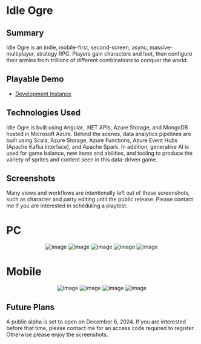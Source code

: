 # Idle Ogre
      
## Summary
Idle Ogre is an indie, mobile-first, second-screen, async, massive-multiplayer, strategy RPG. Players gain characters and loot, then configure their armies from trillions of different combinations to conquer the world.

## Playable Demo
- [Development Instance](https://zealous-mud-0ef58d91e.5.azurestaticapps.net/)

## Technologies Used
Idle Ogre is built using Angular, .NET APIs, Azure Storage, and MongoDB hosted in Microsoft Azure. Behind the scenes, data analytics pipelines are built using Scala, Azure Storage, Azure Functions, Azure Event Hubs (Apache Kafka interface), and Apache Spark. In addition, generative AI is used for game balance, new items and abilities, and tooling to produce the variety of sprites and content seen in this data-driven game.

## Screenshots
Many views and workflows are intentionally left out of these screenshots, such as character and party editing until the public release. Please contact me if you are interested in scheduling a playtest.

<h1>PC</h1>
<div align="center">
  <img src="https://github.com/user-attachments/assets/aeaaf468-c743-4089-a3c0-86e396e04ff6" style="max-width: 100%; height: auto;" alt="image">
  <img src="https://github.com/user-attachments/assets/c4a1b44f-02e0-4eab-a88b-28d4918766f7" style="max-width: 100%; height: auto;" alt="image">
  <img src="https://github.com/user-attachments/assets/3c3af839-cb00-4160-8002-637850947d10" style="max-width: 100%; height: auto;" alt="image">
  <img src="https://github.com/user-attachments/assets/738e7f38-6735-479a-a758-62af5c66b619" style="max-width: 100%; height: auto;" alt="image">
  <img src="https://github.com/user-attachments/assets/a5a1a402-47a2-4c05-adde-37d879666359" style="max-width: 100%; height: auto;" alt="image">
</div>

<h1>Mobile</h1>
<div align="center">
  <img src="https://github.com/user-attachments/assets/29b2b488-f496-4926-b6d6-c47cd37d64b0" style="max-width: 50%; height: auto;" alt="image">
  <img src="https://github.com/user-attachments/assets/7f7c76d5-1524-48db-bd37-1dec9e6e3674" style="max-width: 50%; height: auto;" alt="image">
  <img src="https://github.com/user-attachments/assets/e35c0791-e26c-4d4c-97d9-5abc0fb7d3b0" style="max-width: 50%; height: auto;" alt="image">
  <img src="https://github.com/user-attachments/assets/45d2d406-aa32-4a83-8eb9-62eac1738cbe" style="max-width: 50%; height: auto;" alt="image">
</div>

## Future Plans
A public alpha is set to open on December 6, 2024. If you are interested before that time, please contact me for an access code required to register. Otherwise please enjoy the screenshots.
